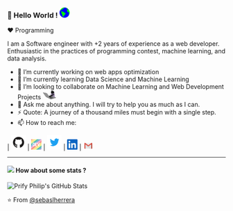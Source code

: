 
### 👋 Hello World !  <img src="https://github.com/sebaslherrera/sebaslherrera/blob/master/media/Earth.gif" width="24px">
  
:heart: Programming
  
I am a Software engineer with +2 years of experience as a web developer. Enthusiastic in the practices of programming contest, machine learning, and data analysis. 

- 🔭 I’m currently working on web apps optimization
- 🌱 I’m currently learning Data Science and Machine Learning
- 👯 I’m looking to collaborate on Machine Learning and Web Development Projects <img src="media/giphy.webp" width="30">
- 💬 Ask me about anything. I will try to help you as much as I can.
- ⚡ Quote: A journey of a thousand miles must begin with a single step.
- 📫 How to reach me:

| [<img src="media/github.png" alt="github logo" width="34">](https://github.com/sebaslherrera) |  [<img src="media/dev.png" alt="dev logo" width="24">](https://dev.to/sebaslherrera) |  [<img src="media/twitter.png" alt="twitter logo" width="34">](https://twitter.com/sebaslherrera) |  [<img src="media/linkedin.jpeg" alt="linkedin logo" width="24">](https://www.linkedin.com/in/sebaslherrera/) |  [<img src="media/gmail.jpeg" alt="gmail logo" width="24">](sebaslhdev@gmail.com)


----

#### <img src="https://media.giphy.com/media/VgCDAzcKvsR6OM0uWg/giphy.gif" width="50"> How about some stats ?
  
    
![Prify Philip's GitHub Stats](https://github-readme-stats.vercel.app/api?username=sebaslherrera&hide=["stars"]&show_icons=true)





⭐️ From [@sebaslherrera](https://github.com/sebaslherrera)


<!--
**sebaslherrera/sebaslherrera** is a ✨ _special_ ✨ repository because its `README.md` (this file) appears on your GitHub profile.

Here are some ideas to get you started:

- 🔭 I’m currently working on ...
- 🌱 I’m currently learning ...
- 👯 I’m looking to collaborate on ...
- 🤔 I’m looking for help with ...
- 💬 Ask me about ...
- 📫 How to reach me: ...
- 😄 Pronouns: ...
- ⚡ Fun fact: ...
-->
